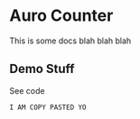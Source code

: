 # Auro Counter

This is some docs blah blah blah

## Demo Stuff

<div class="exampleWrapper">

<auro-counter></auro-counter>

</div>

<auro-accordion lowProfile justifyRight>
  <span slot="trigger">See code</span>

```html
I AM COPY PASTED YO
```
</auro-accordion>